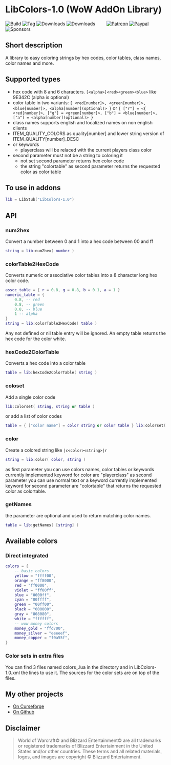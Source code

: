 # LibColors-1.0 (WoW AddOn Library)
![Build](https://img.shields.io/github/actions/workflow/status/HizurosWoWAddOns/LibColors-1.0/packager.yml?style=flat-square)
![Tag](https://img.shields.io/github/v/tag/HizurosWoWAddOns/LibColors-1.0?style=flat-square)
![Downloads](https://img.shields.io/github/downloads/HizurosWoWAddOns/LibColors-1.0/total?style=flat-square)
![Downloads](https://img.shields.io/github/downloads/HizurosWoWAddOns/LibColors-1.0/latest/total?style=flat-square)
&nbsp; &nbsp; &nbsp; &nbsp;
[![Patreon](https://img.shields.io/badge/&zwj;-Patreon-gray?logo=patreon&color=red&style=flat-square)](https://www.patreon.com/bePatron?u=12558524)
[![Paypal](https://img.shields.io/badge/&zwj;-Paypal-gray?logo=paypal&color=blue&style=flat-square)](https://paypal.me/hizuro)
![Sponsors](https://img.shields.io/github/sponsors/HizurosWoWAddOns?logo=github&style=flat-square)

## Short description
A library to easy coloring strings by hex codes, color tables, class names, color names and more.

## Supported types

* hex code with 8 and 6 characters. `[<alpha>]<red><green><blue>` like 9E342C (alpha is optional)
* color table in two variants: `{ <red[number]>, <green[number]>, <blue[number]>, <alpha[number](optional)> }` or `{ ["r"] = <{ <red[number]>, ["g"] = <green[number]>, ["b"] = <blue[number]>, ["a"] = <alpha[number](optional)> }`
* class names supports english and localized names on non english clients
* ITEM_QUALITY_COLORS as quality[number] and lower string version of ITEM_QUALITY[number]_DESC
* or keywords
  * playerclass will be relaced with the current players class color
* second parameter must not be a string to coloring it
  * not set second parameter returns hex color code
  * the string "colortable" as second parameter returns the requested color as color table

## To use in addons

```lua
lib = LibStub("LibColors-1.0")
```

## API

### num2hex
Convert a number between 0 and 1 into a hex code between 00 and ff

```lua
string = lib:num2hex( number )
```

### colorTable2HexCode
Converts numeric or associative color tables into a 8 character long hex color code.

```lua
assoc_table = { r = 0.8, g = 0.8, b = 0.1, a = 1 }
numeric_table = {
	0.8, -- red
	0.8, -- green
	0.8, -- blue
	1 -- alpha
}
string = lib:colorTable2HexCode( table )
```

Any not defined or nil table entry will be ignored.
An empty table returns the hex code for the color white.

### hexCode2ColorTable
Converts a hex code into a color table

```lua
table = lib:hexCode2ColorTable( string )
```

### coloset
Add a single color code

```lua
lib:colorset( string, string or table )
```

or add a list of color codes

```lua
table = { ["color name"] = color string or color table } lib:colorset( table )
```

### color
Create a colored string like `|c<color><string>|r`

```lua
string = lib:color( color, string )
```

as first parameter you can use colors names, color tables or keywords
currently implemented keyword for color are "playerclass"
as second parameter you can use normal text or a keyword
currently implemented keyword for second parameter are "colortable"
that returns the requested color as colortable.

### getNames
the parameter are optional and used to return matching color names.

```lua
table = lib:getNames( [string] )
```

## Available colors

### Direct integrated

```lua
colors = {
	-- basic colors
	yellow = "ffff00",
	orange = "ff8000",
	red = "ff0000",
	violet = "ff00ff",
	blue = "0000ff",
	cyan = "00ffff",
	green = "00ff00",
	black = "000000",
	gray = "808080",
	white = "ffffff",
	-- wow money colors
	money_gold = "ffd700",
	money_silver = "eeeeef",
	money_copper = "f0a55f",
}
```

### Color sets in extra files
You can find 3 files named colors_<name>.lua in the directory and in LibColors-1.0.xml the lines to use it.
The sources for the color sets are on top of the files.


## My other projects
* [On Curseforge](https://www.curseforge.com/members/hizuro_de/projects)
* [On Github](https://github.com/HizurosWoWAddOns?tab=repositories)

## Disclaimer
> World of Warcraft© and Blizzard Entertainment© are all trademarks or registered trademarks of Blizzard Entertainment in the United States and/or other countries. These terms and all related materials, logos, and images are copyright © Blizzard Entertainment.
